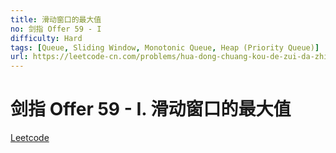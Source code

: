 ```yaml
---
title: 滑动窗口的最大值
no: 剑指 Offer 59 - I
difficulty: Hard
tags: [Queue, Sliding Window, Monotonic Queue, Heap (Priority Queue)]
url: https://leetcode-cn.com/problems/hua-dong-chuang-kou-de-zui-da-zhi-lcof/
---
```


# 剑指 Offer 59 - I. 滑动窗口的最大值

[Leetcode](https://leetcode-cn.com/problems/hua-dong-chuang-kou-de-zui-da-zhi-lcof/)

